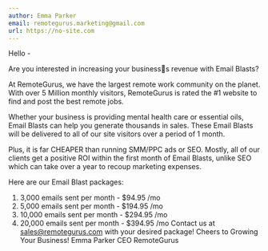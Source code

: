 ```yaml
---
author: Emma Parker
email: remotegurus.marketing@gmail.com
url: https://no-site.com
---
```


Hello - 
 
Are you interested in increasing your businesss revenue with Email Blasts? 
 
At RemoteGurus, we have the largest remote work community on the planet. With over 5 Million monthly visitors, RemoteGurus is rated the #1 website to find and post the best remote jobs. 
 
Whether your business is providing mental health care or essential oils, Email Blasts can help you generate thousands in sales. These Email Blasts will be delivered to all of our site visitors over a period of 1 month. 
 
Plus, it is far CHEAPER than running SMM/PPC ads or SEO. Mostly, all of our clients get a positive ROI within the first month of Email Blasts, unlike SEO which can take over a year to recoup marketing expenses. 
 
Here are our Email Blast packages: 
1.	3,000 emails sent per month - $94.95 /mo 
2.	5,000 emails sent per month - $194.95 /mo 
3.	10,000 emails sent per month - $294.95 /mo 
4.	20,000 emails sent per month - $394.95 /mo 
Contact us at sales@remotegurus.com with your desired package! 
Cheers to Growing Your Business! 
Emma Parker 
CEO 
RemoteGurus